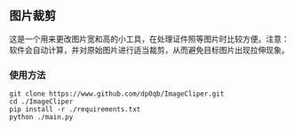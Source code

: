 ## 图片裁剪
这是一个用来更改图片宽和高的小工具，在处理证件照等图片时比较方便。注意：软件会自动计算，并对原始图片进行适当裁剪，从而避免目标图片出现拉伸现象。
### 使用方法

```
git clone https://www.github.com/dp0qb/ImageCliper.git
cd ./ImageCliper
pip install -r ./requirements.txt
python ./main.py
```
